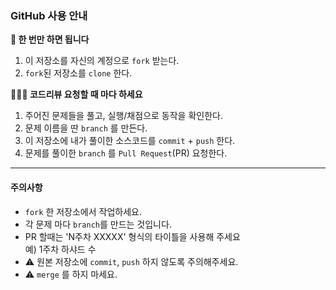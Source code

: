 ### GitHub 사용 안내

**🚀 한 번만 하면 됩니다**

1. 이 저장소를 자신의 계정으로 `fork` 받는다.
2. `fork`된 저장소를 `clone` 한다.

**🙋🏻‍♀️ 코드리뷰 요청할 때 마다 하세요**

1. 주어진 문제들을 풀고, 실행/채점으로 동작을 확인한다.
2. 문제 이름을 딴 `branch` 를 만든다.
3. 이 저장소에 내가 풀이한 소스코드를 `commit` + `push` 한다.
4. 문제를 풀이한 `branch` 를 `Pull Request`(PR) 요청한다.

---

#### 주의사항

- `fork` 한 저장소에서 작업하세요.
- 각 문제 마다 `branch`를 만드는 것입니다.
- PR 할때는 'N주차 XXXXX' 형식의 타이틀을 사용해 주세요  
  예) 1주차 하샤드 수
- ⚠️ 원본 저장소에 `commit`, `push` 하지 않도록 주의해주세요.
- ⚠️ `merge` 를 하지 마세요.
